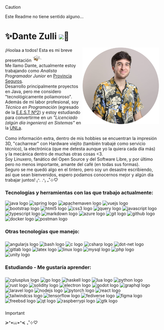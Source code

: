 > [!CAUTION]
> Este Readme no tiene sentido alguno...

<h1 align="left">✨Dante Zulli <img src="https://media.giphy.com/media/v1.Y2lkPTc5MGI3NjExZnlpdTdvcjFzaHg4dW1tODliM3plNzZ4ZGhveWVvbjg5d2JxY3FqciZlcDMV9zdGlja2Vyc19zZWFyY2gmY3Q9cw/L2wEbAL75L24xiHWFa/giphy.gif" width="20px">🐧</h1>

<img align="right" height="250" src="profile.png"  />

<p align="left">¡Hoolaa a todos! Esta es mi breve presentación <img src="bongo-cat.gif" width="30px"><br>
Me llamo Dante, actualmente estoy trabajando como <i>Analista Programador Junior</i> en <a href="https://www.provinciaseguros.com.ar/">Provincia Seguros</a>.<br>
Desarrollo principalmente proyectos en Java, pero me considero "tecnológicamente poliamoroso".<br>
Además de mi labor profesional, soy <i>Técnico en Programación</i> (egresado de la <a href="https://www.facebook.com/EEST2Temperley/">E.E.S.T Nº2</a>) y estoy estudiando para convertirme en un <i>"Licenciado (algún día ingeniero) en Sistemas"</i> en la <a href="https://www.unla.edu.ar/">UNLa</a>.<br>
<br>
Como información extra, dentro de mis hobbies se encuentran la impresión 3D, "cacharrear" con Hardware viejito (también trabajé como servicio técnico), la electrónica (que me detesta aunque yo la quiera cada día más) y la mecánica dentro de muchas otras cosas <3.<br>
Soy Linuxero, fanático del Open Source y del Software Libre, y por último pero no menos importante, amante del café (en todas sus formas). <br>
Seguro se me quedó algo en el tintero, pero soy un desastre escribiendo, así que sean bienvenidos, espero podamos conocernos mejor y algún día trabajar juntos! ₍ᐢ. .ᐢ₎ ₊˚⊹♡</p>

###

<h3 align="left">Tecnologías y herramientas con las que trabajo actualmente:</h3>

<div align="left">
  <img src="https://skillicons.dev/icons?i=java" height="40" alt="java logo"  />
  <img src="https://skillicons.dev/icons?i=spring" height="40" alt="spring logo"  />
  <img src="https://skillicons.dev/icons?i=maven" height="40" alt="apachemaven logo"  />
  <img src="https://skillicons.dev/icons?i=vue" height="40" alt="vuejs logo"  />
  <img src="https://skillicons.dev/icons?i=bootstrap" height="40" alt="bootstrap logo"  />
  <img src="https://skillicons.dev/icons?i=html" height="40" alt="html5 logo"  />
  <img src="https://skillicons.dev/icons?i=css" height="40" alt="css3 logo"  />
  <img src="https://skillicons.dev/icons?i=jquery" height="40" alt="jquery logo"  />
  <img src="https://skillicons.dev/icons?i=js" height="40" alt="javascript logo"  />
  <img src="https://skillicons.dev/icons?i=ts" height="40" alt="typescript logo"  />
  <img src="https://skillicons.dev/icons?i=md" height="40" alt="markdown logo"  />
  <img src="https://skillicons.dev/icons?i=azure" height="40" alt="azure logo"  />
  <img src="https://skillicons.dev/icons?i=git" height="40" alt="git logo"  />
  <img src="https://skillicons.dev/icons?i=github" height="40" alt="github logo"  />
  <img src="https://skillicons.dev/icons?i=docker" height="40" alt="docker logo"  />
  <img src="https://skillicons.dev/icons?i=postman" height="40" alt="postman logo"  />
</div>

###

<h3 align="left">Otras tecnologías que manejo:</h3>

###

<div align="left">
  <img src="https://skillicons.dev/icons?i=angular" height="40" alt="angularjs logo"  />
  <img src="https://skillicons.dev/icons?i=bash" height="40" alt="bash logo"  />
  <img src="https://skillicons.dev/icons?i=c" height="40" alt="c logo"  />
  <img src="https://skillicons.dev/icons?i=cs" height="40" alt="csharp logo"  />
  <img src="https://skillicons.dev/icons?i=dotnet" height="40" alt="dot-net logo"  />
  <img src="https://skillicons.dev/icons?i=gitlab" height="40" alt="gitlab logo"  />
  <img src="https://skillicons.dev/icons?i=latex" height="40" alt="latex logo"  />
  <img src="https://skillicons.dev/icons?i=linux" height="40" alt="linux logo"  />
  <img src="https://skillicons.dev/icons?i=mysql" height="40" alt="mysql logo"  />
  <img src="https://skillicons.dev/icons?i=php" height="40" alt="php logo"  />
  <img src="https://skillicons.dev/icons?i=unity" height="40" alt="unity logo"  />
</div>

###

<h3 align="left">Estudiando - Me gustaría aprender:</h3>

###

<div align="left">
  <img src="https://skillicons.dev/icons?i=cpp" height="40" alt="cplusplus logo"  />
  <img src="https://skillicons.dev/icons?i=go" height="40" alt="go logo"  />
  <img src="https://skillicons.dev/icons?i=haskell" height="40" alt="haskell logo"  />
  <img src="https://skillicons.dev/icons?i=lua" height="40" alt="lua logo"  />
  <img src="https://skillicons.dev/icons?i=py" height="40" alt="python logo"  />
  <img src="https://skillicons.dev/icons?i=rust" height="40" alt="rust logo"  />
  <img src="https://skillicons.dev/icons?i=solidity" height="40" alt="solidity logo"  />
  <img src="https://skillicons.dev/icons?i=electron" height="40" alt="electron logo"  />
  <img src="https://skillicons.dev/icons?i=godot" height="40" alt="godot logo"  />
  <img src="https://skillicons.dev/icons?i=graphql" height="40" alt="graphql logo"  />
  <img src="https://skillicons.dev/icons?i=laravel" height="40" alt="laravel logo"  />
  <img src="https://skillicons.dev/icons?i=nodejs" height="40" alt="nodejs logo"  />
  <img src="https://skillicons.dev/icons?i=pytorch" height="40" alt="pytorch logo"  />
  <img src="https://skillicons.dev/icons?i=react" height="40" alt="react logo"  />
  <img src="https://skillicons.dev/icons?i=tailwind" height="40" alt="tailwindcss logo"  />
  <img src="https://skillicons.dev/icons?i=tensorflow" height="40" alt="tensorflow logo"  />
  <img src="https://skillicons.dev/icons?i=fediverse" height="40" alt="fediverse logo"  />
  <img src="https://skillicons.dev/icons?i=figma" height="40" alt="figma logo"  />
  <img src="https://skillicons.dev/icons?i=bsd" height="40" alt="freebsd logo"  />
  <img src="https://skillicons.dev/icons?i=qt" height="40" alt="qt logo"  />
  <img src="https://skillicons.dev/icons?i=raspberrypi" height="40" alt="raspberrypi logo"  />
  <img src="https://skillicons.dev/icons?i=gtk" height="40" alt="gtk logo"  />
</div>

###

> [!IMPORTANT]
>  ≽^•⩊•^≼ ₊˚⊹♡
